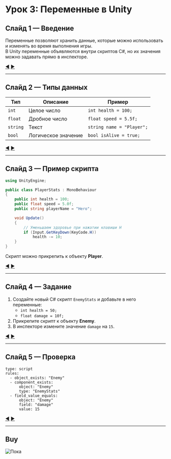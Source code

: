 # Урок 3: Переменные в Unity

## Слайд 1 — Введение
Переменные позволяют хранить данные, которые можно использовать и изменять во время выполнения игры.  
В Unity переменные объявляются внутри скриптов C#, но их значения можно задавать прямо в инспекторе.

[◀](unity://slide?dir=prev) [▶](unity://slide?dir=next)

---

## Слайд 2 — Типы данных
| Тип | Описание | Пример |
|-----|----------|--------|
| `int` | Целое число | `int health = 100;` |
| `float` | Дробное число | `float speed = 5.5f;` |
| `string` | Текст | `string name = "Player";` |
| `bool` | Логическое значение | `bool isAlive = true;` |

[◀](unity://slide?dir=prev) [▶](unity://slide?dir=next)

---

## Слайд 3 — Пример скрипта
```csharp
using UnityEngine;

public class PlayerStats : MonoBehaviour
{
    public int health = 100;
    public float speed = 5.0f;
    public string playerName = "Hero";

    void Update()
    {
        // Уменьшаем здоровье при нажатии клавиши H
        if (Input.GetKeyDown(KeyCode.H))
            health -= 10;
    }
}
```
Скрипт можно прикрепить к объекту **Player**.

[◀](unity://slide?dir=prev) [▶](unity://slide?dir=next)

---

## Слайд 4 — Задание
1. Создайте новый C# скрипт `EnemyStats` и добавьте в него переменные:
   - `int health = 50;`
   - `float damage = 10f;`
2. Прикрепите скрипт к объекту **Enemy**.
3. В инспекторе измените значение `damage` на `15`.

[◀](unity://slide?dir=prev) [▶](unity://slide?dir=next)

---

## Слайд 5 — Проверка
```check
type: script
rules:
  - object_exists: "Enemy"
  - component_exists:
      object: "Enemy"
      type: "EnemyStats"
  - field_value_equals:
      object: "Enemy"
      field: "damage"
      value: 15
```
[◀](unity://slide?dir=prev) [▶](unity://slide?dir=next)

---

## Buy
![Пока](https://images.steamusercontent.com/ugc/2444768537683937296/6B1D67065F83F7B475C9FA1BE477CF1B28AC5789/?imw=5000&imh=5000&ima=fit&impolicy=Letterbox&imcolor=%23000000&letterbox=false)